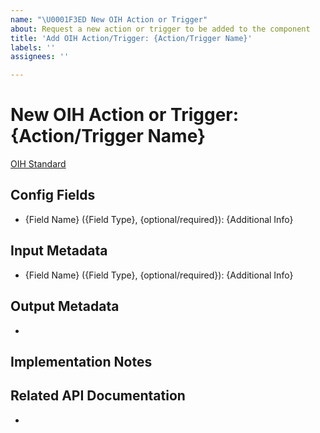```yaml
---
name: "\U0001F3ED New OIH Action or Trigger"
about: Request a new action or trigger to be added to the component
title: 'Add OIH Action/Trigger: {Action/Trigger Name}'
labels: ''
assignees: ''

---
```


<!---
How to Report Bugs and Suggest Product & Ecosystem Improvements:
https://www.notion.so/elasticio/How-to-Report-Bugs-and-Suggest-Product-Ecosystem-Improvements-444733fa8bc840e6af0bd67688776576
-->

# New OIH Action or Trigger: {Action/Trigger Name}
[OIH Standard](https://github.com/elasticio/Connectors/blob/master/Adapters/AdapterBehaviorStandardization/StandardizedActionsAndTriggers.md#{Section})

## Config Fields
* {Field Name} ({Field Type}, {optional/required}): {Additional Info}

## Input Metadata
* {Field Name} ({Field Type}, {optional/required}): {Additional Info}

## Output Metadata
* <!-- List of items to appear in the output -->

## Implementation Notes

## Related API Documentation
* <!-- Links to related API documentation -->

